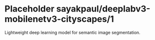 # Placeholder sayakpaul/deeplabv3-mobilenetv3-cityscapes/1
Lightweight deep learning model for semantic image segmentation.

<!-- task: image-segmentation -->
<!-- network-architecture: deeplab-mobilenetv3-large-cityscapes-trainfine -->
<!-- dataset: cityscapes -->
<!-- fine-tunable: false -->
<!-- language: en -->
<!-- license: Apache-2.0 -->
